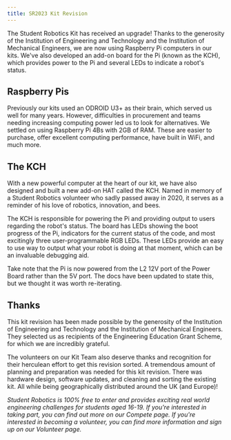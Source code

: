 ```yaml
---
title: SR2023 Kit Revision
---
```


The Student Robotics Kit has received an upgrade! Thanks to the generosity of the Institution of Engineering and Technology and the Institution of Mechanical Engineers, we are now using Raspberry Pi computers in our kits. We've also developed an add-on board for the Pi (known as the KCH), which provides power to the Pi and several LEDs to indicate a robot's status.

## Raspberry Pis

Previously our kits used an ODROID U3+ as their brain, which served us well for many years. However, difficulties in procurement and teams needing increasing computing power led us to look for alternatives. We settled on using Raspberry Pi 4Bs with 2GB of RAM. These are easier to purchase, offer excellent computing performance, have built in WiFi, and much more.

## The KCH

With a new powerful computer at the heart of our kit, we have also designed and built a new add-on HAT called the KCH. Named in memory of a Student Robotics volunteer who sadly passed away in 2020, it serves as a reminder of his love of robotics, innovation, and bees.

The KCH is responsible for powering the Pi and providing output to users regarding the robot's status. The board has LEDs showing the boot progress of the Pi, indicators for the current status of the code, and most excitingly three user-programmable RGB LEDs. These LEDs provide an easy to use way to output what your robot is doing at that moment, which can be an invaluable debugging aid.

Take note that the Pi is now powered from the L2 12V port of the Power Board rather than the 5V port. The docs have been updated to state this, but we thought it was worth re-iterating.

## Thanks

This kit revision has been made possible by the generosity of the Institution of Engineering and Technology and the Institution of Mechanical Engineers. They selected us as recipients of the Engineering Education Grant Scheme, for which we are incredibly grateful.

The volunteers on our Kit Team also deserve thanks and recognition for their herculean effort to get this revision sorted. A tremendous amount of planning and preparation was needed for this kit revision. There was hardware design, software updates, and cleaning and sorting the existing kit. All while being geographically distributed around the UK (and Europe)!


_Student Robotics is 100% free to enter and provides exciting real world engineering challenges for students aged 16-19. If you're interested in taking part, you can find out more on our Compete page. If you're interested in becoming a volunteer, you can find more information and sign up on our Volunteer page._
